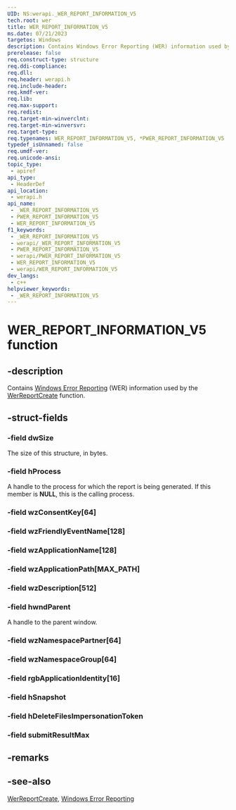 ```yaml
---
UID: NS:werapi._WER_REPORT_INFORMATION_V5
tech.root: wer
title: WER_REPORT_INFORMATION_V5
ms.date: 07/21/2023
targetos: Windows
description: Contains Windows Error Reporting (WER) information used by the WerReportCreate function.
prerelease: false
req.construct-type: structure
req.ddi-compliance: 
req.dll: 
req.header: werapi.h
req.include-header: 
req.kmdf-ver: 
req.lib: 
req.max-support: 
req.redist: 
req.target-min-winverclnt: 
req.target-min-winversvr: 
req.target-type: 
req.typenames: WER_REPORT_INFORMATION_V5, *PWER_REPORT_INFORMATION_V5
typedef_isUnnamed: false
req.umdf-ver: 
req.unicode-ansi: 
topic_type:
 - apiref
api_type:
 - HeaderDef
api_location:
 - werapi.h
api_name:
 - _WER_REPORT_INFORMATION_V5
 - PWER_REPORT_INFORMATION_V5
 - WER_REPORT_INFORMATION_V5
f1_keywords:
 - _WER_REPORT_INFORMATION_V5
 - werapi/_WER_REPORT_INFORMATION_V5
 - PWER_REPORT_INFORMATION_V5
 - werapi/PWER_REPORT_INFORMATION_V5
 - WER_REPORT_INFORMATION_V5
 - werapi/WER_REPORT_INFORMATION_V5
dev_langs:
 - c++
helpviewer_keywords:
 - _WER_REPORT_INFORMATION_V5
---
```


# WER_REPORT_INFORMATION_V5 function

## -description

Contains [Windows Error Reporting](../_wer/index.md) (WER) information used by the [WerReportCreate](/windows/desktop/api/werapi/nf-werapi-werreportcreate) function.

## -struct-fields

### -field dwSize

The size of this structure, in bytes.

### -field hProcess

A handle to the process for which the report is being generated. If this member is **NULL**, this is the calling process.

### -field wzConsentKey[64]

### -field wzFriendlyEventName[128]

### -field wzApplicationName[128]

### -field wzApplicationPath[MAX_PATH]

### -field wzDescription[512]

### -field hwndParent

A handle to the parent window.

### -field wzNamespacePartner[64]

### -field wzNamespaceGroup[64]

### -field rgbApplicationIdentity[16]

### -field hSnapshot

### -field hDeleteFilesImpersonationToken

### -field submitResultMax

## -remarks

## -see-also

[WerReportCreate](/windows/desktop/api/werapi/nf-werapi-werreportcreate), [Windows Error Reporting](../_wer/index.md)
